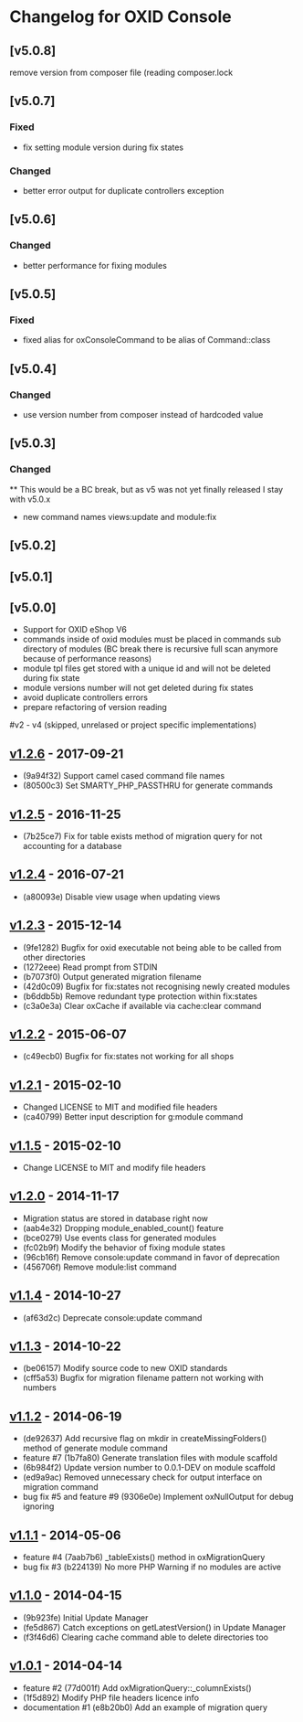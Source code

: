# Changelog for OXID Console

## [v5.0.8]
remove version from composer file (reading composer.lock
## [v5.0.7]
### Fixed
- fix setting module version during fix states
### Changed
- better error output for duplicate controllers exception

## [v5.0.6]
### Changed
- better performance for fixing modules

## [v5.0.5]
### Fixed
- fixed alias for oxConsoleCommand to be alias of Command::class

## [v5.0.4]
### Changed
- use version number from composer instead of hardcoded value 

## [v5.0.3]
### Changed
** This would be a BC break, but as v5 was not yet finally released I stay with v5.0.x
- new command names views:update and module:fix 

## [v5.0.2]

## [v5.0.1]

## [v5.0.0]
- Support for OXID eShop V6
- commands inside of oxid modules must be placed in commands sub directory of modules
(BC break there is recursive full scan anymore because of performance reasons)
- module tpl files get stored with a unique id and will not be deleted during fix state
- module versions number will not get deleted during fix states
- avoid duplicate controllers errors
- prepare refactoring of version reading

#v2 - v4 (skipped, unrelased or project specific implementations)  

## [v1.2.6] - 2017-09-21
* (9a94f32) Support camel cased command file names
* (80500c3) Set SMARTY_PHP_PASSTHRU for generate commands

## [v1.2.5] - 2016-11-25
* (7b25ce7) Fix for table exists method of migration query for not accounting for a database

## [v1.2.4] - 2016-07-21
* (a80093e) Disable view usage when updating views

## [v1.2.3] - 2015-12-14
* (9fe1282) Bugfix for oxid executable not being able to be called from other directories
* (1272eee) Read prompt from STDIN
* (b7073f0) Output generated migration filename
* (42d0c09) Bugfix for fix:states not recognising newly created modules
* (b6ddb5b) Remove redundant type protection within fix:states
* (c3a0e3a) Clear oxCache if available via cache:clear command

## [v1.2.2] - 2015-06-07
* (c49ecb0) Bugfix for fix:states not working for all shops

## [v1.2.1] - 2015-02-10
* Changed LICENSE to MIT and modified file headers
* (ca40799) Better input description for g:module command

## [v1.1.5] - 2015-02-10
* Change LICENSE to MIT and modify file headers

## [v1.2.0] - 2014-11-17
* Migration status are stored in database right now
* (aab4e32) Dropping module_enabled_count() feature
* (bce0279) Use events class for generated modules
* (fc02b9f) Modify the behavior of fixing module states
* (96cb16f) Remove console:update command in favor of deprecation
* (456706f) Remove module:list command

## [v1.1.4] - 2014-10-27
* (af63d2c) Deprecate console:update command

## [v1.1.3] - 2014-10-22
* (be06157) Modify source code to new OXID standards
* (cff5a53) Bugfix for migration filename pattern not working with numbers

## [v1.1.2] - 2014-06-19
* (de92637) Add recursive flag on mkdir in createMissingFolders() method of generate module command
* feature #7 (1b7fa80) Generate translation files with module scaffold
* (6b984f2) Update version number to 0.0.1-DEV on module scaffold
* (ed9a9ac) Removed unnecessary check for output interface on migration command
* bug fix #5 and feature #9 (9306e0e) Implement oxNullOutput for debug ignoring

## [v1.1.1] - 2014-05-06
* feature #4 (7aab7b6) _tableExists() method in oxMigrationQuery
* bug fix #3 (b224139) No more PHP Warning if no modules are active

## [v1.1.0] - 2014-04-15
* (9b923fe) Initial Update Manager
* (fe5d867) Catch exceptions on getLatestVersion() in Update Manager
* (f3f46d6) Clearing cache command able to delete directories too

## [v1.0.1] - 2014-04-14
* feature #2 (77d001f) Add oxMigrationQuery::_columnExists()
* (1f5d892) Modify PHP file headers licence info
* documentation #1 (e8b20b0) Add an example of migration query

[Unreleased]: https://github.com/OXIDprojects/oxid-console/compare/v1.2.6...quick-port-6.0-wip
[v1.2.6]: https://github.com/OXIDprojects/oxid-console/compare/v1.2.5...v1.2.6
[v1.2.5]: https://github.com/OXIDprojects/oxid-console/compare/v1.2.4...v1.2.5
[v1.2.4]: https://github.com/OXIDprojects/oxid-console/compare/v1.2.3...v1.2.4
[v1.2.3]: https://github.com/OXIDprojects/oxid-console/compare/v1.2.2...v1.2.3
[v1.2.2]: https://github.com/OXIDprojects/oxid-console/compare/v1.2.1...v1.2.2
[v1.2.1]: https://github.com/OXIDprojects/oxid-console/compare/v1.2.0...v1.2.1
[v1.2.0]: https://github.com/OXIDprojects/oxid-console/compare/v1.1.4...v1.2.0
[v1.1.5]: https://github.com/OXIDprojects/oxid-console/compare/v1.1.4...v1.1.5
[v1.1.4]: https://github.com/OXIDprojects/oxid-console/compare/v1.1.3...v1.1.4
[v1.1.3]: https://github.com/OXIDprojects/oxid-console/compare/v1.1.2...v1.1.3
[v1.1.2]: https://github.com/OXIDprojects/oxid-console/compare/v1.1.1...v1.1.2
[v1.1.1]: https://github.com/OXIDprojects/oxid-console/compare/v1.1.0...v1.1.1
[v1.1.0]: https://github.com/OXIDprojects/oxid-console/compare/v1.0.1...v1.1.0
[v1.0.1]: https://github.com/OXIDprojects/oxid-console/compare/v1.0.0...v1.0.1
